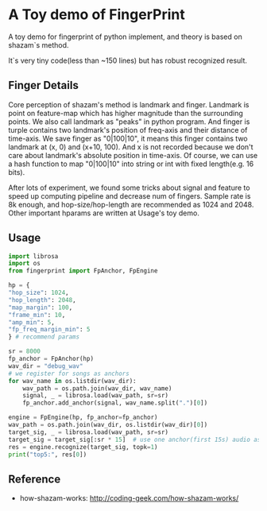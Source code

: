 # A Toy demo of FingerPrint

A toy demo for fingerprint of python implement, and theory 
is based on shazam`s method. 

It`s very tiny code(less than ~150 lines) but has robust recognized result.

## Finger Details
Core perception of shazam's method is landmark and finger. Landmark is point 
on feature-map which has higher magnitude than the surrounding points. 
We also call landmark as "peaks" in python program.
And finger is turple contains two landmark's position of freq-axis 
and their distance of time-axis.
We save finger as "0|100|10", it means this finger contains two landmark at (x, 0) and (x+10, 100).
And x is not recorded because we don't care about landmark's absolute position in time-axis.
Of course, we can use a hash function to map "0|100|10" into string or int with fixed length(e.g. 16 bits).
        
After lots of experiment, we found some tricks about signal and feature to speed up computing pipeline 
and decrease num of fingers. Sample rate is 8k enough, and hop-size/hop-length are recommended as 1024 and 2048.
Other important hparams are written at Usage's toy demo. 
  
## Usage
```python
import librosa
import os
from fingerprint import FpAnchor, FpEngine

hp = {
"hop_size": 1024,
"hop_length": 2048,
"map_margin": 100,
"frame_min": 10,
"amp_min": 5,
"fp_freq_margin_min": 5
} # recommend params

sr = 8000
fp_anchor = FpAnchor(hp)
wav_dir = "debug_wav"
# we register for songs as anchors 
for wav_name in os.listdir(wav_dir):
    wav_path = os.path.join(wav_dir, wav_name)
    signal, _ = librosa.load(wav_path, sr=sr)
    fp_anchor.add_anchor(signal, wav_name.split(".")[0])

engine = FpEngine(hp, fp_anchor=fp_anchor)
wav_path = os.path.join(wav_dir, os.listdir(wav_dir)[0])
target_sig, _ = librosa.load(wav_path, sr=sr)
target_sig = target_sig[:sr * 15]  # use one anchor(first 15s) audio as target
res = engine.recognize(target_sig, topk=1)
print("top5:", res[0])
```

## Reference

- how-shazam-works: http://coding-geek.com/how-shazam-works/
